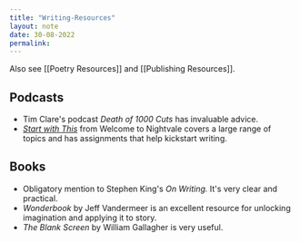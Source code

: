 ```yaml
---
title: "Writing-Resources"
layout: note
date: 30-08-2022
permalink:
---
```


Also see [[Poetry Resources]] and [[Publishing Resources]].

## Podcasts

-   Tim Clare's podcast *Death of 1000 Cuts* has invaluable advice.
-   *<a href="http://www.nightvalepresents.com/startwiththis" >Start with This</a>* from Welcome to Nightvale covers a large range of topics and has assignments that help kickstart writing.

## Books

-   Obligatory mention to Stephen King's *On Writing.* It's very clear and practical.
-   *Wonderbook* by Jeff Vandermeer is an excellent resource for unlocking imagination and applying it to story.
-   *The Blank Screen* by William Gallagher is very useful.
